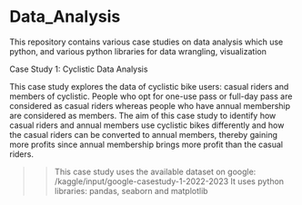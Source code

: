 # Data_Analysis
This repository contains various case studies on data analysis which use python, and various python libraries for data wrangling, visualization 

Case Study 1: Cyclistic Data Analysis

This case study explores the data of cyclistic bike users: casual riders and members of cyclistic. People who opt for one-use pass or full-day pass are considered as casual riders whereas people who have annual membership are considered as members. The aim of this case study to identify how casual riders and annual members use cyclistic bikes differently and how the casual riders can be converted to annual members, thereby gaining more profits since annual membership brings more profit than the casual riders.
>>This case study uses the available dataset on google: /kaggle/input/google-casestudy-1-2022-2023
>>It uses python libraries: pandas, seaborn and matplotlib
